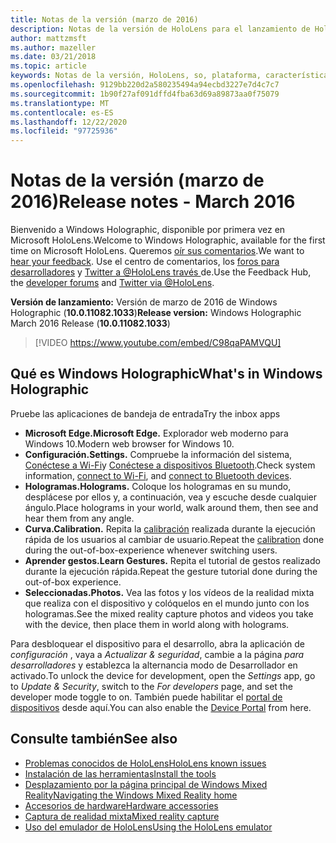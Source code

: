 ```yaml
---
title: Notas de la versión (marzo de 2016)
description: Notas de la versión de HoloLens para el lanzamiento de HoloLens y Windows Holographic.
author: mattzmsft
ms.author: mazeller
ms.date: 03/21/2018
ms.topic: article
keywords: Notas de la versión, HoloLens, so, plataforma, características, compilación, Inicio
ms.openlocfilehash: 9129bb220d2a580235494a94ecbd3227e7d4c7c7
ms.sourcegitcommit: 1b90f27af091dffd4fba63d69a89873aa0f75079
ms.translationtype: MT
ms.contentlocale: es-ES
ms.lasthandoff: 12/22/2020
ms.locfileid: "97725936"
---
```

# <a name="release-notes---march-2016"></a><span data-ttu-id="8a7bc-104">Notas de la versión (marzo de 2016)</span><span class="sxs-lookup"><span data-stu-id="8a7bc-104">Release notes - March 2016</span></span>

<span data-ttu-id="8a7bc-105">Bienvenido a Windows Holographic, disponible por primera vez en Microsoft HoloLens.</span><span class="sxs-lookup"><span data-stu-id="8a7bc-105">Welcome to Windows Holographic, available for the first time on Microsoft HoloLens.</span></span> <span data-ttu-id="8a7bc-106">Queremos [oír sus comentarios](https://docs.microsoft.com/windows/mixed-reality/give-us-feedback).</span><span class="sxs-lookup"><span data-stu-id="8a7bc-106">We want to [hear your feedback](https://docs.microsoft.com/windows/mixed-reality/give-us-feedback).</span></span> <span data-ttu-id="8a7bc-107">Use el centro de comentarios, los [foros para desarrolladores](https://forums.hololens.com) y [Twitter a @HoloLens través ](https://twitter.com/hololens)de.</span><span class="sxs-lookup"><span data-stu-id="8a7bc-107">Use the Feedback Hub, the [developer forums](https://forums.hololens.com) and [Twitter via @HoloLens](https://twitter.com/hololens).</span></span>

<span data-ttu-id="8a7bc-108">**Versión de lanzamiento:** Versión de marzo de 2016 de Windows Holographic (**10.0.11082.1033**)</span><span class="sxs-lookup"><span data-stu-id="8a7bc-108">**Release version:** Windows Holographic March 2016 Release (**10.0.11082.1033**)</span></span>

>[!VIDEO https://www.youtube.com/embed/C98qaPAMVQU]

## <a name="whats-in-windows-holographic"></a><span data-ttu-id="8a7bc-109">Qué es Windows Holographic</span><span class="sxs-lookup"><span data-stu-id="8a7bc-109">What's in Windows Holographic</span></span>

<span data-ttu-id="8a7bc-110">Pruebe las aplicaciones de bandeja de entrada</span><span class="sxs-lookup"><span data-stu-id="8a7bc-110">Try the inbox apps</span></span>
* <span data-ttu-id="8a7bc-111">**Microsoft Edge.**</span><span class="sxs-lookup"><span data-stu-id="8a7bc-111">**Microsoft Edge.**</span></span> <span data-ttu-id="8a7bc-112">Explorador web moderno para Windows 10.</span><span class="sxs-lookup"><span data-stu-id="8a7bc-112">Modern web browser for Windows 10.</span></span>
* <span data-ttu-id="8a7bc-113">**Configuración.**</span><span class="sxs-lookup"><span data-stu-id="8a7bc-113">**Settings.**</span></span> <span data-ttu-id="8a7bc-114">Compruebe la información del sistema, [Conéctese a Wi-Fi](https://docs.microsoft.com/windows/mixed-reality/connecting-to-wi-fi-on-hololens)y [Conéctese a dispositivos Bluetooth](https://docs.microsoft.com/windows/mixed-reality/discover/hardware-accessories).</span><span class="sxs-lookup"><span data-stu-id="8a7bc-114">Check system information, [connect to Wi-Fi](https://docs.microsoft.com/windows/mixed-reality/connecting-to-wi-fi-on-hololens), and [connect to Bluetooth devices](https://docs.microsoft.com/windows/mixed-reality/discover/hardware-accessories).</span></span>
* <span data-ttu-id="8a7bc-115">**Hologramas.**</span><span class="sxs-lookup"><span data-stu-id="8a7bc-115">**Holograms.**</span></span> <span data-ttu-id="8a7bc-116">Coloque los hologramas en su mundo, desplácese por ellos y, a continuación, vea y escuche desde cualquier ángulo.</span><span class="sxs-lookup"><span data-stu-id="8a7bc-116">Place holograms in your world, walk around them, then see and hear them from any angle.</span></span>
* <span data-ttu-id="8a7bc-117">**Curva.**</span><span class="sxs-lookup"><span data-stu-id="8a7bc-117">**Calibration.**</span></span> <span data-ttu-id="8a7bc-118">Repita la [calibración](https://docs.microsoft.com/windows/mixed-reality/calibration) realizada durante la ejecución rápida de los usuarios al cambiar de usuario.</span><span class="sxs-lookup"><span data-stu-id="8a7bc-118">Repeat the [calibration](https://docs.microsoft.com/windows/mixed-reality/calibration) done during the out-of-box-experience whenever switching users.</span></span>
* <span data-ttu-id="8a7bc-119">**Aprender gestos.**</span><span class="sxs-lookup"><span data-stu-id="8a7bc-119">**Learn Gestures.**</span></span> <span data-ttu-id="8a7bc-120">Repita el tutorial de gestos realizado durante la ejecución rápida.</span><span class="sxs-lookup"><span data-stu-id="8a7bc-120">Repeat the gesture tutorial done during the out-of-box experience.</span></span>
* <span data-ttu-id="8a7bc-121">**Seleccionadas.**</span><span class="sxs-lookup"><span data-stu-id="8a7bc-121">**Photos.**</span></span> <span data-ttu-id="8a7bc-122">Vea las fotos y los vídeos de la realidad mixta que realiza con el dispositivo y colóquelos en el mundo junto con los hologramas.</span><span class="sxs-lookup"><span data-stu-id="8a7bc-122">See the mixed reality capture photos and videos you take with the device, then place them in world along with holograms.</span></span>

<span data-ttu-id="8a7bc-123">Para desbloquear el dispositivo para el desarrollo, abra la aplicación de *configuración* , vaya a *Actualizar & seguridad*, cambie a la página *para desarrolladores* y establezca la alternancia modo de Desarrollador en activado.</span><span class="sxs-lookup"><span data-stu-id="8a7bc-123">To unlock the device for development, open the *Settings* app, go to *Update & Security*, switch to the *For developers* page, and set the developer mode toggle to on.</span></span> <span data-ttu-id="8a7bc-124">También puede habilitar el [portal de dispositivos](https://docs.microsoft.com/windows/mixed-reality/develop/platform-capabilities-and-apis/using-the-windows-device-portal) desde aquí.</span><span class="sxs-lookup"><span data-stu-id="8a7bc-124">You can also enable the [Device Portal](https://docs.microsoft.com/windows/mixed-reality/develop/platform-capabilities-and-apis/using-the-windows-device-portal) from here.</span></span>

## <a name="see-also"></a><span data-ttu-id="8a7bc-125">Consulte también</span><span class="sxs-lookup"><span data-stu-id="8a7bc-125">See also</span></span>
* [<span data-ttu-id="8a7bc-126">Problemas conocidos de HoloLens</span><span class="sxs-lookup"><span data-stu-id="8a7bc-126">HoloLens known issues</span></span>](https://docs.microsoft.com/windows/mixed-reality/hololens-known-issues)
* [<span data-ttu-id="8a7bc-127">Instalación de las herramientas</span><span class="sxs-lookup"><span data-stu-id="8a7bc-127">Install the tools</span></span>](https://docs.microsoft.com/windows/mixed-reality/develop/install-the-tools)
* [<span data-ttu-id="8a7bc-128">Desplazamiento por la página principal de Windows Mixed Reality</span><span class="sxs-lookup"><span data-stu-id="8a7bc-128">Navigating the Windows Mixed Reality home</span></span>](https://docs.microsoft.com/windows/mixed-reality/discover/navigating-the-windows-mixed-reality-home)
* [<span data-ttu-id="8a7bc-129">Accesorios de hardware</span><span class="sxs-lookup"><span data-stu-id="8a7bc-129">Hardware accessories</span></span>](https://docs.microsoft.com/windows/mixed-reality/discover/hardware-accessories)
* [<span data-ttu-id="8a7bc-130">Captura de realidad mixta</span><span class="sxs-lookup"><span data-stu-id="8a7bc-130">Mixed reality capture</span></span>](https://docs.microsoft.com/windows/mixed-reality/mixed-reality-capture)
* [<span data-ttu-id="8a7bc-131">Uso del emulador de HoloLens</span><span class="sxs-lookup"><span data-stu-id="8a7bc-131">Using the HoloLens emulator</span></span>](https://docs.microsoft.com/windows/mixed-reality/develop/platform-capabilities-and-apis/using-the-hololens-emulator)
